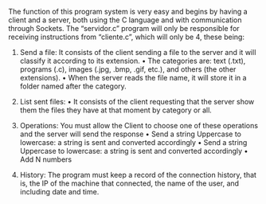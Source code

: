 The function of this program system is very easy and begins by having a client and a server, both using the C language and with communication through Sockets. The “servidor.c” program will only be responsible for receiving instructions from “cliente.c”, which will only be 4, these being:

1. Send a file:
It consists of the client sending a file to the server and it will classify it according to its extension.
• The categories are: text (.txt), programs (.c), images (.jpg, .bmp, .gif, etc.), and others (the other extensions).
• When the server reads the file name, it will store it in a folder named after the category.

2. List sent files:
• It consists of the client requesting that the server show them the files they have at that moment by category or all.

3. Operations:
You must allow the Client to choose one of these operations and the server will send the response
• Send a string Uppercase to lowercase: a string is sent and converted accordingly
• Send a string Uppercase to lowercase: a string is sent and converted accordingly
• Add N numbers

4. History:
The program must keep a record of the connection history, that is, the IP of the machine that connected, the name of the user, and including date and time.
